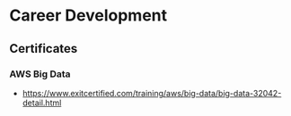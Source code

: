 # Career Development

## Certificates
### AWS Big Data
* https://www.exitcertified.com/training/aws/big-data/big-data-32042-detail.html
